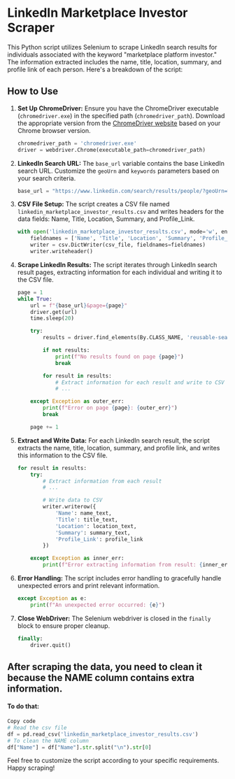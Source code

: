 # LinkedIn Marketplace Investor Scraper

This Python script utilizes Selenium to scrape LinkedIn search results for individuals associated with the keyword "marketplace platform investor." The information extracted includes the name, title, location, summary, and profile link of each person. Here's a breakdown of the script:

## How to Use

1. **Set Up ChromeDriver:** Ensure you have the ChromeDriver executable (`chromedriver.exe`) in the specified path (`chromedriver_path`). Download the appropriate version from the [ChromeDriver website](https://sites.google.com/chromium.org/driver/) based on your Chrome browser version.

    ```python
    chromedriver_path = 'chromedriver.exe'
    driver = webdriver.Chrome(executable_path=chromedriver_path)
    ```

2. **LinkedIn Search URL:** The `base_url` variable contains the base LinkedIn search URL. Customize the `geoUrn` and `keywords` parameters based on your search criteria.

    ```python
    base_url = "https://www.linkedin.com/search/results/people/?geoUrn=%5B%22101355337%22%2C%22102890883%22%2C%22102713980%22%2C%22103291313%22%5D&keywords=marketplace%20platform%20investor&origin=FACETED_SEARCH&sid=SG"
    ```

3. **CSV File Setup:** The script creates a CSV file named `linkedin_marketplace_investor_results.csv` and writes headers for the data fields: Name, Title, Location, Summary, and Profile_Link.

    ```python
    with open('linkedin_marketplace_investor_results.csv', mode='w', encoding='utf-8', newline='') as csv_file:
        fieldnames = ['Name', 'Title', 'Location', 'Summary', 'Profile_Link']
        writer = csv.DictWriter(csv_file, fieldnames=fieldnames)
        writer.writeheader()
    ```

4. **Scrape LinkedIn Results:** The script iterates through LinkedIn search result pages, extracting information for each individual and writing it to the CSV file.

    ```python
    page = 1
    while True:
        url = f"{base_url}&page={page}"
        driver.get(url)
        time.sleep(20)

        try:
            results = driver.find_elements(By.CLASS_NAME, 'reusable-search__result-container')

            if not results:
                print(f"No results found on page {page}")
                break

            for result in results:
                # Extract information for each result and write to CSV
                # ...

        except Exception as outer_err:
            print(f"Error on page {page}: {outer_err}")
            break

        page += 1
    ```

5. **Extract and Write Data:** For each LinkedIn search result, the script extracts the name, title, location, summary, and profile link, and writes this information to the CSV file.

    ```python
    for result in results:
        try:
            # Extract information from each result
            # ...

            # Write data to CSV
            writer.writerow({
                'Name': name_text,
                'Title': title_text,
                'Location': location_text,
                'Summary': summary_text,
                'Profile_Link': profile_link
            })

        except Exception as inner_err:
            print(f"Error extracting information from result: {inner_err}")
    ```

6. **Error Handling:** The script includes error handling to gracefully handle unexpected errors and print relevant information.

    ```python
    except Exception as e:
        print(f"An unexpected error occurred: {e}")
    ```

7. **Close WebDriver:** The Selenium webdriver is closed in the `finally` block to ensure proper cleanup.

    ```python
    finally:
        driver.quit()
    ```
## After scraping the data, you need to clean it because the NAME column contains extra information.
#### To do that:

```python
Copy code
# Read the csv file
df = pd.read_csv('linkedin_marketplace_investor_results.csv')
# To clean the NAME column
df["Name"] = df["Name"].str.split("\n").str[0]
```


Feel free to customize the script according to your specific requirements. Happy scraping!
